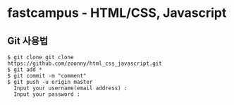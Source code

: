 # fastcampus - HTML/CSS, Javascript

## Git 사용법

```shell
$ git clone git clone https://github.com/zoonny/html_css_javascript.git
$ git add *
$ git commit -m "comment"
$ git push -u origin master
  Input your username(email address) :
  Input your password :
```
